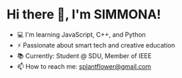 # Hi there 👋, I'm SIMMONA!
- 💻 I'm learning JavaScript, C++, and Python
- ⚡ Passionate about smart tech and creative education
- 📚 Currently: Student @ SDU, Member of IEEE
- 📫 How to reach me: splantflower@gmail.com

